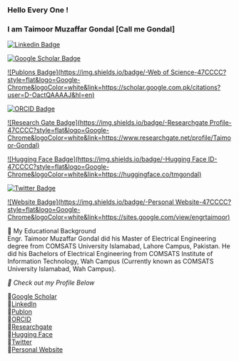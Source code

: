 ### Hello Every One <meta name="google-site-verification" content="1TSVM4vQ7-sj-0pzuUv35NhrTfSt3ooV4mW_YtBz3wk" />!
### I am Taimoor Muzaffar Gondal [Call me Gondal]
[![Linkedin Badge](https://img.shields.io/badge/-tmgondal-blue?style=flat&logo=Linkedin&logoColor=white&link=https://www.linkedin.com/in/tmgondal/)](https://www.linkedin.com/in/tmgondal/)

[![Google Scholar Badge](https://img.shields.io/badge/-scholar_google.me-47CCCC?style=flat&logo=Google-Chrome&logoColor=white&link=https://scholar.google.com.pk/citations?user=D-OactQAAAAJ&hl=en)](https://scholar.google.com.pk/citations?user=D-OactQAAAAJ&hl=en)

[![Publons Badge](https://img.shields.io/badge/-Web of Science-47CCCC?style=flat&logo=Google-Chrome&logoColor=white&link=https://scholar.google.com.pk/citations?user=D-OactQAAAAJ&hl=en)](https://scholar.google.com.pk/citations?user=D-OactQAAAAJ&hl=en)

[![ORCID Badge](https://img.shields.io/badge/-ORCID-47CCCC?style=flat&logo=Google-Chrome&logoColor=white&link=https://orcid.org/0000-0002-4088-4651)](https://orcid.org/0000-0002-4088-4651)

[![Research Gate Badge](https://img.shields.io/badge/-Researchgate Profile-47CCCC?style=flat&logo=Google-Chrome&logoColor=white&link=https://www.researchgate.net/profile/Taimoor-Gondal)](https://www.researchgate.net/profile/Taimoor-Gondal)

[![Hugging Face Badge](https://img.shields.io/badge/-Hugging Face ID-47CCCC?style=flat&logo=Google-Chrome&logoColor=white&link=https://huggingface.co/tmgondal)](https://huggingface.co/tmgondal)

[![Twitter Badge](https://img.shields.io/badge/-Twitter_tmgondal-47CCCC?style=flat&logo=Google-Chrome&logoColor=white&link=https://twitter.com/who_gondal)](https://twitter.com/who_gondal)

[![Website Badge](https://img.shields.io/badge/-Personal Website-47CCCC?style=flat&logo=Google-Chrome&logoColor=white&link=https://sites.google.com/view/engrtaimoor)](https://sites.google.com/view/engrtaimoor)

<meta name="google-site-verification" content="1TSVM4vQ7-sj-0pzuUv35NhrTfSt3ooV4mW_YtBz3wk" />

🔭 My Educational Background<br>
Engr. Taimoor Muzaffar Gondal did his Master of Electrical Engineering degree from COMSATS University Islamabad, Lahore Campus, Pakistan. He did his Bachelors of Electrical Engineering from COMSATS Institute of Information Technology, Wah Campus (Currently known as COMSATS University Islamabad, Wah Campus).

<i>🔭 Check out my Profile Below</i>

🌱[Google Scholar](https://scholar.google.com.pk/citations?user=D-OactQAAAAJ&hl=en) <br>
🌱[LinkedIn](https://www.linkedin.com/in/tmgondal/)<br>
🌱[Publon](C)<br>
🌱[ORCID](https://orcid.org/0000-0002-4088-4651)<br>
🌱[Researchgate](https://www.researchgate.net/profile/Taimoor-Gondal) <br>
🌱[Hugging Face](https://huggingface.co/tmgondal)<br>
🌱[Twitter](https://twitter.com/who_gondal)<br>
🌱[Personal Website](https://sites.google.com/view/engrtaimoor)<br>
<!--
**tmgondal/tmgondal** is a ✨ _special_ ✨ repository because its `README.md` (this file) appears on your GitHub profile.

Here are some ideas to get you started:

- 🔭 Check out my Google Scholar Profile: 
- 🌱 I’m currently learning everything 🤣
- 👯 I’m looking to collaborate with other content creators
- 🥅 2022 Goals: Learn more about web3
- ⚡ Fun fact: I love to draw and play guitar / drums
-->
